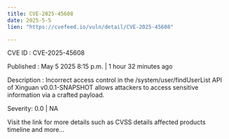 ```yaml
---
title: CVE-2025-45608
date: 2025-5-5
lien: "https://cvefeed.io/vuln/detail/CVE-2025-45608"

---
```


CVE ID : CVE-2025-45608

Published :  May 5
2025
8:15 p.m. | 1 hour
32 minutes ago

Description : Incorrect access control in the /system/user/findUserList API of Xinguan v0.0.1-SNAPSHOT allows attackers to access sensitive information via a crafted payload.

Severity: 0.0 | NA

Visit the link for more details
such as CVSS details
affected products
timeline
and more...
